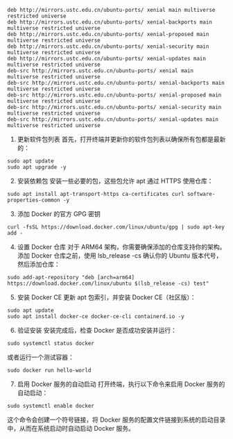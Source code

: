 ````
deb http://mirrors.ustc.edu.cn/ubuntu-ports/ xenial main multiverse restricted universe 
deb http://mirrors.ustc.edu.cn/ubuntu-ports/ xenial-backports main multiverse restricted universe 
deb http://mirrors.ustc.edu.cn/ubuntu-ports/ xenial-proposed main multiverse restricted universe 
deb http://mirrors.ustc.edu.cn/ubuntu-ports/ xenial-security main multiverse restricted universe 
deb http://mirrors.ustc.edu.cn/ubuntu-ports/ xenial-updates main multiverse restricted universe 
deb-src http://mirrors.ustc.edu.cn/ubuntu-ports/ xenial main multiverse restricted universe 
deb-src http://mirrors.ustc.edu.cn/ubuntu-ports/ xenial-backports main multiverse restricted universe 
deb-src http://mirrors.ustc.edu.cn/ubuntu-ports/ xenial-proposed main multiverse restricted universe 
deb-src http://mirrors.ustc.edu.cn/ubuntu-ports/ xenial-security main multiverse restricted universe 
deb-src http://mirrors.ustc.edu.cn/ubuntu-ports/ xenial-updates main multiverse restricted universe
````

1. 更新软件包列表
首先，打开终端并更新你的软件包列表以确保所有包都是最新的：
````
sudo apt update
sudo apt upgrade -y
````
2. 安装依赖包
安装一些必要的包，这些包允许 apt 通过 HTTPS 使用仓库：
````
sudo apt install apt-transport-https ca-certificates curl software-properties-common -y
````
3. 添加 Docker 的官方 GPG 密钥
````
curl -fsSL https://download.docker.com/linux/ubuntu/gpg | sudo apt-key add -
````
4. 设置 Docker 仓库
对于 ARM64 架构，你需要确保添加的仓库支持你的架构。添加 Docker 仓库之前，使用 lsb_release -cs 确认你的 Ubuntu 版本代号，然后添加仓库：
````
sudo add-apt-repository "deb [arch=arm64] https://download.docker.com/linux/ubuntu $(lsb_release -cs) test"
````
5. 安装 Docker CE
更新 apt 包索引，并安装 Docker CE（社区版）：
````
sudo apt update
sudo apt install docker-ce docker-ce-cli containerd.io -y
````
6. 验证安装
安装完成后，检查 Docker 是否成功安装并运行：
````
sudo systemctl status docker
````
或者运行一个测试容器：
````
sudo docker run hello-world
````
7. 启用 Docker 服务的自动启动
打开终端，执行以下命令来启用 Docker 服务的自动启动：
````
sudo systemctl enable docker
````
这个命令会创建一个符号链接，将 Docker 服务的配置文件链接到系统的启动目录中，从而在系统启动时自动启动 Docker 服务。
